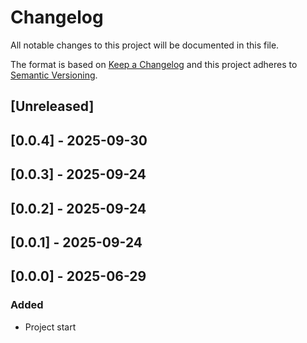 # Changelog

All notable changes to this project will be documented in this file.

The format is based on [Keep a Changelog](http://keepachangelog.com/en/1.0.0/)
and this project adheres to [Semantic Versioning](http://semver.org/spec/v2.0.0.html).

## [Unreleased]

## [0.0.4] - 2025-09-30

## [0.0.3] - 2025-09-24

## [0.0.2] - 2025-09-24

## [0.0.1] - 2025-09-24

## [0.0.0] - 2025-06-29

### Added

- Project start
